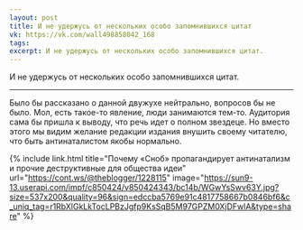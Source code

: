 ```yaml
---
layout: post
title: И не удержусь от нескольких особо запомнившихся цитат
vk: https://vk.com/wall498858042_168
tags: 
excerpt: И не удержусь от нескольких особо запомнившихся цитат.
---
```

И не удержусь от нескольких особо запомнившихся цитат.

---
Было бы рассказано о данной двужухе нейтрально, вопросов бы не было. Мол, есть такое-то явление, люди занимаются тем-то. Аудитория сама бы пришла к выводу, что речь идет о полном звездеце. Но вместо этого мы видим желание редакции издания внушить своему читателю, что быть антинаталистом якобы нормально.

{% include link.html title="Почему «Сноб» пропагандирует антинатализм и прочие деструктивные для общества идеи" url="https://cont.ws/@theblogger/1228115" image="https://sun9-13.userapi.com/impf/c850424/v850424343/bc14b/WGwYsSwv63Y.jpg?size=537x200&quality=96&sign=edccba5769e91c4817758667b0846bf6&c_uniq_tag=r1RbXlGkLkTocLPBzJgfp9KsSqB5M97GPZM0XjDFwlA&type=share" %}